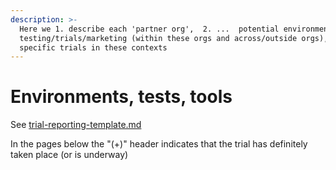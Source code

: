 ```yaml
---
description: >-
  Here we 1. describe each 'partner org',  2. ...  potential environments for
  testing/trials/marketing (within these orgs and across/outside orgs), 3. Track
  specific trials in these contexts
---
```


# Environments, tests, tools

See [trial-reporting-template.md](../trial-reporting-template.md "mention")

In the pages below the "(+)" header indicates that the trial has definitely taken place (or is underway)
